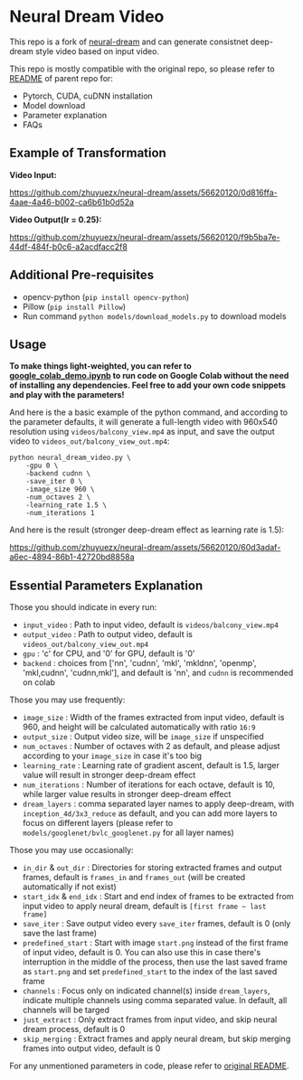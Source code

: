 # Neural Dream Video
This repo is a fork of [neural-dream](https://github.com/ProGamerGov/neural-dream) and can generate consistnet deep-dream style video based on input video.

This repo is mostly compatible with the original repo, so please refer to [README](https://github.com/ProGamerGov/neural-dream/blob/master/README.md) of parent repo for:
- Pytorch, CUDA, cuDNN installation
- Model download
- Parameter explanation
- FAQs

## Example of Transformation

**Video Input:**

https://github.com/zhuyuezx/neural-dream/assets/56620120/0d816ffa-4aae-4a46-b002-ca6b61b0d52a

**Video Output(lr = 0.25):**

https://github.com/zhuyuezx/neural-dream/assets/56620120/f9b5ba7e-44df-484f-b0c6-a2acdfacc2f8

## Additional Pre-requisites 

- opencv-python (`pip install opencv-python`)
- Pillow (`pip install Pillow`)
- Run command `python models/download_models.py` to download models

## Usage

**To make things light-weighted, you can refer to  [google_colab_demo.ipynb](https://colab.research.google.com/drive/1cGsbUHWECPCAjSV7_mKuS3t7IWC7kHSf?usp=sharing) to run code on Google Colab without the need of installing any dependencies. Feel free to add your own code snippets and play with the parameters!**

And here is the a basic example of the python command, and according to the parameter defaults, it will generate a full-length video with 960x540 resolution using `videos/balcony_view.mp4` as input, and save the output video to `videos_out/balcony_view_out.mp4`:
```
python neural_dream_video.py \
    -gpu 0 \
    -backend cudnn \
    -save_iter 0 \
    -image_size 960 \
    -num_octaves 2 \
    -learning_rate 1.5 \
    -num_iterations 1
```
And here is the result (stronger deep-dream effect as learning rate is 1.5):

https://github.com/zhuyuezx/neural-dream/assets/56620120/60d3adaf-a6ec-4894-86b1-42720bd8858a

## Essential Parameters Explanation

Those you should indicate in every run:
- `input_video` : Path to input video, default is `videos/balcony_view.mp4`
- `output_video` : Path to output video, default is `videos_out/balcony_view_out.mp4`
- `gpu` : 'c' for CPU, and '0' for GPU, default is '0'
- `backend` : choices from ['nn', 'cudnn', 'mkl', 'mkldnn', 'openmp', 'mkl,cudnn', 'cudnn,mkl'], and default is 'nn', and `cudnn` is recommended on colab

Those you may use frequently:
- `image_size` : Width of the frames extracted from input video, default is 960, and height will be calculated automatically with ratio `16:9`
- `output_size` : Output video size, will be `image_size` if unspecified
- `num_octaves` : Number of octaves with 2 as default, and please adjust according to your `image_size` in case it's too big
- `learning_rate` : Learning rate of gradient ascent, default is 1.5, larger value will result in stronger deep-dream effect
- `num_iterations` : Number of iterations for each octave, default is 10, while larger value results in stronger deep-dream effect
- `dream_layers` : comma separated layer names to apply deep-dream, with `inception_4d/3x3_reduce` as default, and you can add more layers to focus on different layers (please refer to `models/googlenet/bvlc_googlenet.py` for all layer names)
  
Those you may use occasionally:
- `in_dir` & `out_dir` : Directories for storing extracted frames and output frames, default is `frames_in` and `frames_out` (will be created automatically if not exist)
- `start_idx` & `end_idx` : Start and end index of frames to be extracted from input video to apply neural dream, default is `[first frame ~ last frame]`
- `save_iter` : Save output video every `save_iter` frames, default is 0 (only save the last frame)
- `predefined_start` : Start with image `start.png` instead of the first frame of input video, default is 0. You can also use this in case there's interruption in the middle of the process, then use the last saved frame as `start.png` and set `predefined_start` to the index of the last saved frame
- `channels` : Focus only on indicated channel(s) inside `dream_layers`, indicate multiple channels using comma separated value. In default, all channels will be targed
- `just_extract` : Only extract frames from input video, and skip neural dream process, default is 0
- `skip_merging` : Extract frames and apply neural dream, but skip merging frames into output video, default is 0

For any unmentioned parameters in code, please refer to [original README](https://github.com/ProGamerGov/neural-dream/blob/master/README.md#usage).